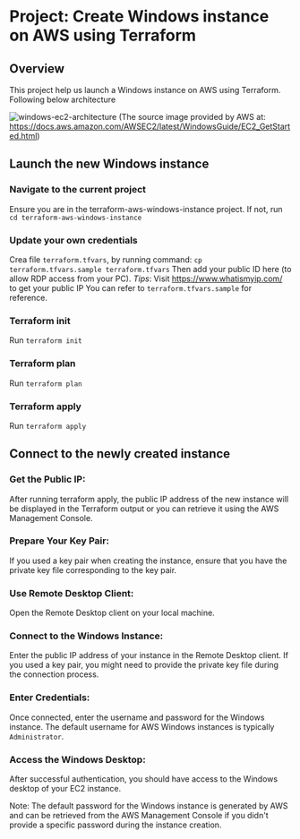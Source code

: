 # Project: Create Windows instance on AWS using Terraform

## Overview

This project help us launch a Windows instance on AWS using Terraform. Following below architecture

![windows-ec2-architecture](https://docs.aws.amazon.com/images/AWSEC2/latest/WindowsGuide/images/overview_getting_started.png)
(The source image provided by AWS at: https://docs.aws.amazon.com/AWSEC2/latest/WindowsGuide/EC2_GetStarted.html)

## Launch the new Windows instance

### Navigate to the current project

Ensure you are in the terraform-aws-windows-instance project.
If not, run `cd terraform-aws-windows-instance`

### Update your own credentials

Crea file `terraform.tfvars`, by running command: `cp terraform.tfvars.sample terraform.tfvars`
Then add your public ID here (to allow RDP access from your PC).
_Tips_: Visit https://www.whatismyip.com/ to get your public IP
You can refer to `terraform.tfvars.sample` for reference.

### Terraform init

Run `terraform init`

### Terraform plan

Run `terraform plan`

### Terraform apply

Run `terraform apply`

## Connect to the newly created instance

### Get the Public IP:

After running terraform apply, the public IP address of the new instance will be displayed in the Terraform output or you can retrieve it using the AWS Management Console.

### Prepare Your Key Pair:

If you used a key pair when creating the instance, ensure that you have the private key file corresponding to the key pair.

### Use Remote Desktop Client:

Open the Remote Desktop client on your local machine.

### Connect to the Windows Instance:

Enter the public IP address of your instance in the Remote Desktop client.
If you used a key pair, you might need to provide the private key file during the connection process.

### Enter Credentials:

Once connected, enter the username and password for the Windows instance.
The default username for AWS Windows instances is typically `Administrator`.

### Access the Windows Desktop:

After successful authentication, you should have access to the Windows desktop of your EC2 instance.

Note: The default password for the Windows instance is generated by AWS and can be retrieved from the AWS Management Console if you didn't provide a specific password during the instance creation.
